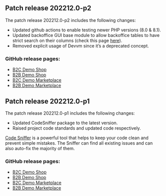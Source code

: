 ## Patch release 202212.0-p2

The patch release 202212.0-p2 includes the following changes:
- Updated github actions to enable testing newer PHP versions (8.0 & 8.1).
- Updated backoffice GUI base module to allow backoffice tables to have strict search on their columns (check this page [here](/docs/dg/dev/backend-development/zed-ui-tables/create-and-configure-zed-tables.html#configure-search-by-columns)).
- Removed explicit usage of Devvm since it’s a deprecated concept.

### GitHub release pages:

- [B2C Demo Shop](https://github.com/spryker-shop/b2c-demo-shop/releases/tag/202212.0-p2)
- [B2B Demo Shop](https://github.com/spryker-shop/b2b-demo-shop/releases/tag/202212.0-p2)
- [B2C Demo Marketplace](https://github.com/spryker-shop/b2c-demo-marketplace/releases/tag/202212.0-p2)
- [B2B Demo Marketplace](https://github.com/spryker-shop/b2b-demo-marketplace/releases/tag/202212.0-p2)

## Patch release 202212.0-p1

The patch release 202212.0-p1 includes the following changes:
- Updated CodeSniffer package to the latest version.
- Raised project code standards and updated code respectively.

[Code Sniffer](/docs/sdk/dev/development-tools/code-sniffer.html) is a powerful tool that helps to keep your code clean and prevent simple mistakes. The Sniffer can find all existing issues and can also auto-fix the majority of them.

### GitHub release pages:

- [B2C Demo Shop](https://github.com/spryker-shop/b2c-demo-shop/releases/tag/202212.0-p1)
- [B2B Demo Shop](https://github.com/spryker-shop/b2b-demo-shop/releases/tag/202212.0-p1)
- [B2C Demo Marketplace](https://github.com/spryker-shop/b2c-demo-marketplace/releases/tag/202212.0-p1)
- [B2B Demo Marketplace](https://github.com/spryker-shop/b2b-demo-marketplace/releases/tag/202212.0-p1)
